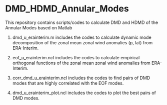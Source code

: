 # DMD_HDMD_Annular_Modes
This repository contains scripts/codes to calculate DMD and HDMD of the Annular Modes based on Matlab

1. dmd_u_erainterim.m includes the codes to calculate dynamic mode decomposition of the zonal mean zonal wind anomalies (p, lat) from ERA-Interim.

2. eof_u_erainterim.ncl includes the codes to calculate empirical orthogonal functions of the zonal mean zonal wind anomalies from ERA-Interim.

3. corr_dmd_u_erainterim.ncl includes the codes to find pairs of DMD modes that are highly correlated with the EOF modes.

4. dmd_u_erainterim_plot.ncl includes the codes to plot the best pairs of DMD modes.
